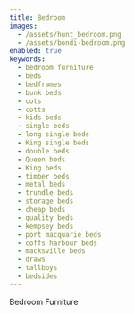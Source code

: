 ```yaml
---
title: Bedroom
images:
  - /assets/hunt_bedroom.png
  - /assets/bondi-bedroom.png
enabled: true
keywords:
  - bedroom furniture
  - beds
  - bedframes
  - bunk beds
  - cots
  - cotts
  - kids beds
  - single beds
  - long single beds
  - King single beds
  - double beds
  - Queen beds
  - King beds
  - timber beds
  - metal beds
  - trundle beds
  - storage beds
  - cheap beds
  - quality beds
  - kempsey beds
  - port macquarie beds
  - coffs harbour beds
  - macksville beds
  - draws
  - tallboys
  - bedsides
---
```

Bedroom Furniture
